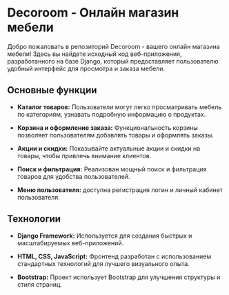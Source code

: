 # Decoroom - Онлайн магазин мебели

Добро пожаловать в репозиторий Decoroom - вашего онлайн магазина мебели! Здесь вы найдете исходный код веб-приложения, разработанного на базе Django, который предоставляет пользователю удобный интерфейс для просмотра и заказа мебели.

## Основные функции

- **Каталог товаров:** Пользователи могут легко просматривать мебель по категориям, узнавать подробную информацию о продуктах.

- **Корзина и оформление заказа:** Функциональность корзины позволяет пользователям добавлять товары и оформлять заказы.

- **Акции и скидки:** Показывайте актуальные акции и скидки на товары, чтобы привлечь внимание клиентов.

- **Поиск и фильтрация:** Реализован мощный поиск и фильтрация товаров для удобства пользователей.
  
- **Меню пользователя:** доступна регистрация логин и личный кабинет пользователя.

## Технологии

- **Django Framework:** Используется для создания быстрых и масштабируемых веб-приложений.

- **HTML, CSS, JavaScript:** Фронтенд разработан с использованием стандартных технологий для лучшего визуального опыта.

- **Bootstrap:** Проект использует Bootstrap для улучшения структуры и стиля страниц.
